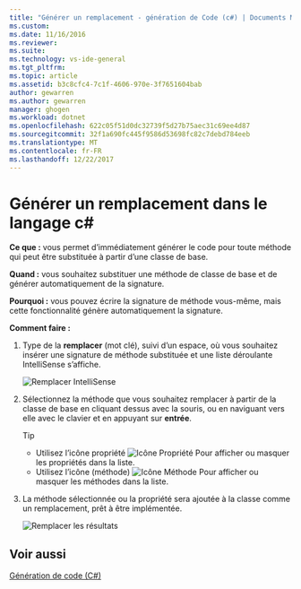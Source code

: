 ```yaml
---
title: "Générer un remplacement - génération de Code (c#) | Documents Microsoft"
ms.custom: 
ms.date: 11/16/2016
ms.reviewer: 
ms.suite: 
ms.technology: vs-ide-general
ms.tgt_pltfrm: 
ms.topic: article
ms.assetid: b3c8cfc4-7c1f-4606-970e-3f7651604bab
author: gewarren
ms.author: gewarren
manager: ghogen
ms.workload: dotnet
ms.openlocfilehash: 622c05f51d0dc32739f5d27b75aec31c69ee4d87
ms.sourcegitcommit: 32f1a690fc445f9586d53698fc82c7debd784eeb
ms.translationtype: MT
ms.contentlocale: fr-FR
ms.lasthandoff: 12/22/2017
---
```

# <a name="generate-an-override-in-c"></a>Générer un remplacement dans le langage c# #

**Ce que :** vous permet d’immédiatement générer le code pour toute méthode qui peut être substituée à partir d’une classe de base.

**Quand :** vous souhaitez substituer une méthode de classe de base et de générer automatiquement de la signature.

**Pourquoi :** vous pouvez écrire la signature de méthode vous-même, mais cette fonctionnalité génère automatiquement la signature.

**Comment faire :**

1. Type de la **remplacer** (mot clé), suivi d’un espace, où vous souhaitez insérer une signature de méthode substituée et une liste déroulante IntelliSense s’affiche.

   ![Remplacer IntelliSense](media/override_intellisense.png)

1. Sélectionnez la méthode que vous souhaitez remplacer à partir de la classe de base en cliquant dessus avec la souris, ou en naviguant vers elle avec le clavier et en appuyant sur **entrée**.

   >[!TIP]
   >* Utilisez l’icône propriété ![Icône Propriété](media/override_property.png) Pour afficher ou masquer les propriétés dans la liste.
   >* Utilisez l’icône (méthode) ![Icône Méthode](media/override_method.png) Pour afficher ou masquer les méthodes dans la liste.

1. La méthode sélectionnée ou la propriété sera ajoutée à la classe comme un remplacement, prêt à être implémentée.

   ![Remplacer les résultats](media/override_result.png)

## <a name="see-also"></a>Voir aussi

[Génération de code (C#)](../code-generation-csharp.md)
